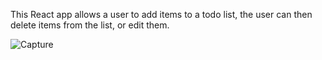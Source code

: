 This React app allows a user to add items to a todo list, the user can then delete items from the list, or edit them.

![Capture](https://user-images.githubusercontent.com/31829660/74094493-3d37fb80-4ab0-11ea-9846-d699fe8cf3d7.PNG)
